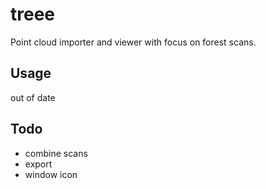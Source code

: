# treee

Point cloud importer and viewer with focus on forest scans.

## Usage

out of date

## Todo

- combine scans
- export
- window icon